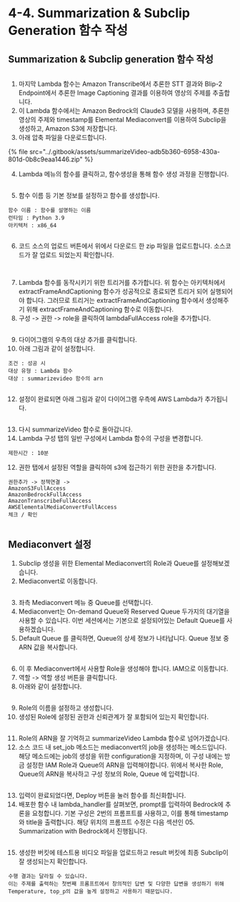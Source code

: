 # 4-4. Summarization & Subclip Generation 함수 작성

## Summarization & Subclip generation 함수 작성

<figure><img src="../.gitbook/assets/image (6).png" alt=""><figcaption></figcaption></figure>

1. 마지막 Lambda 함수는 Amazon Transcribe에서 추론한 STT 결과와 Blip-2 Endpoint에서 추론한 Image Captioning 결과를 이용하여 영상의 주제를 추출합니다.&#x20;
2. 이 Lambda 함수에서는 Amazon Bedrock의 Claude3 모델을 사용하며, 추론한 영상의 주제와 timestamp를 Elemental Mediaconvert를 이용하여 Subclip을 생성하고, Amazon S3에 저장합니다.&#x20;
3. 아래 압축 파일을 다운로드합니다.

{% file src="../.gitbook/assets/summarizeVideo-adb5b360-6958-430a-801d-0b8c9eaa1446.zip" %}

4. Lambda 메뉴의 함수를 클릭하고, 함수생성을 통해 함수 생성 과정을 진행합니다.

<figure><img src="../.gitbook/assets/image (50).png" alt=""><figcaption></figcaption></figure>

5. 함수 이름 등 기본 정보를 설정하고 함수를 생성합니다.

```
함수 이름 : 함수를 설명하는 이름
런타임 : Python 3.9
아키텍처 : x86_64
```

<figure><img src="../.gitbook/assets/image (7).png" alt=""><figcaption></figcaption></figure>

6. 코드 소스의 업로드 버튼에서 위에서 다운로드 한 zip 파일을 업로드합니다. 소스코드가 잘 업로드 되었는지 확인합니다.

<figure><img src="../.gitbook/assets/image (8).png" alt=""><figcaption></figcaption></figure>

<figure><img src="../.gitbook/assets/image (10).png" alt=""><figcaption></figcaption></figure>

7. Lambda 함수를 동작시키기 위한 트리거를 추가합니다. 위 함수는 아키텍처에서 extractFrameAndCaptioning 함수가 성공적으로 종료되면 트리거 되어 실행되어야 합니다. 그러므로 트리거는 extractFrameAndCaptioning 함수에서 생성해주기 위해 extractFrameAndCaptioning 함수로 이동합니다.
8. 구성 -> 권한 -> role을 클릭하여 lambdaFullAccess role을 추가합니다.

<figure><img src="../.gitbook/assets/image (11).png" alt=""><figcaption></figcaption></figure>

9. 다이어그램의 우측의 대상 추가를 클릭합니다.
10. 아래 그림과 같이 설정합니다.

```
조건 : 성공 시
대상 유형 : Lambda 함수
대상 : summarizevideo 함수의 arn
```

<figure><img src="../.gitbook/assets/image (12).png" alt=""><figcaption></figcaption></figure>

12. 설정이 완료되면 아래 그림과 같이 다이어그램 우측에 AWS Lambda가 추가됩니다.

<figure><img src="../.gitbook/assets/image (13).png" alt=""><figcaption></figcaption></figure>

13. 다시 summarizeVideo 함수로 돌아갑니다.
14. Lambda 구성 탭의 일반 구성에서 Lambda 함수의 구성을 변경합니다.

```
제한시간 : 10분
```

12. 권한 탭에서 설정된 역할을 클릭하여 s3에 접근하기 위한 권한을 추가합니다.

```
권한추가 -> 정책연결 -> 
AmazonS3FullAccess 
AmazonBedrockFullAccess
AmazonTranscribeFullAccess
AWSElementalMediaConvertFullAccess
체크 / 확인
```

<figure><img src="../.gitbook/assets/image (14).png" alt=""><figcaption></figcaption></figure>



## Mediaconvert 설정

1. Subclip 생성을 위한 Elemental Mediaconvert의 Role과 Queue를 설정해보겠습니다.
2. Mediaconvert로 이동합니다.

<figure><img src="../.gitbook/assets/image (15).png" alt=""><figcaption></figcaption></figure>

3. 좌측 Mediaconvert 메뉴 중 Queue를 선택합니다.
4. Mediaconvert는 On-demand Queue와 Reserved Queue 두가지의 대기열을 사용할 수 있습니다. 이번 세션에서는 기본으로 설정되어있는 Default Queue를 사용하겠습니다.
5. Default Queue 를 클릭하면, Queue의 상세 정보가 나타납니다. Queue 정보 중 ARN 값을 복사합니다.

<figure><img src="../.gitbook/assets/image (17).png" alt=""><figcaption></figcaption></figure>

6. 이 후 Mediaconvert에서 사용할 Role을 생성해야 합니다. IAM으로 이동합니다.
7. 역할 -> 역할 생성 버튼을 클릭합니다.
8. 아래와 같이 설정합니다.

<figure><img src="../.gitbook/assets/image (20).png" alt=""><figcaption></figcaption></figure>

9. Role의 이름을 설정하고 생성합니다.
10. 생성된 Role에 설정된 권한과 신뢰관계가 잘 포함되어 있는지 확인합니다.

<figure><img src="../.gitbook/assets/image (21).png" alt=""><figcaption></figcaption></figure>

11. Role의 ARN을 잘 기억하고 summarizeVideo Lambda 함수로 넘어가겠습니다.
12. 소스 코드 내 set\_job 메소드는 mediaconvert의 job을 생성하는 메소드입니다. 해당 메소드에는 job의 생성을 위한 configuration을 지정하며, 이 구성 내에는 방금 설정한 IAM Role과 Queue의 ARN을 입력해야합니다. 위에서 복사한 Role, Queue의 ARN을 복사하고 구성 정보의 Role, Queue 에 입력합니다.

<figure><img src="../.gitbook/assets/image (22).png" alt=""><figcaption></figcaption></figure>

13. 입력이 완료되었다면, Deploy 버튼을 눌러 함수를 최신화합니다.
14. 배포한 함수 내 lambda\_handler를 살펴보면, prompt를 입력하여 Bedrock에 추론을 요청합니다. 기본 구성은 2번의 프롬프트를 사용하고, 이를 통해 timestamp와 title을 출력합니다. 해당 위치의 프롬프트 수정은 다음 섹션인 05. Summarization with Bedrock에서 진행됩니다.

<figure><img src="../.gitbook/assets/image (23).png" alt=""><figcaption></figcaption></figure>

15. 생성한 버킷에 테스트용 비디오 파일을 업로드하고 result 버킷에 최종 Subclip이 잘 생성되는지 확인합니다.

```
수행 결과는 달라질 수 있습니다. 
이는 주제를 출력하는 첫번째 프롬프트에서 창의적인 답변 및 다양한 답변을 생성하기 위해
Temperature, top_p의 값을 높게 설정하고 사용하기 때문입니다.
```

<figure><img src="../.gitbook/assets/image (26).png" alt=""><figcaption></figcaption></figure>

